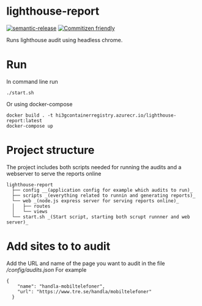 # lighthouse-report

[![semantic-release](https://img.shields.io/badge/%20%20%F0%9F%93%A6%F0%9F%9A%80-semantic--release-e10079.svg)](https://github.com/semantic-release/semantic-release)
[![Commitizen friendly](https://img.shields.io/badge/commitizen-friendly-brightgreen.svg)](http://commitizen.github.io/cz-cli/)

Runs lighthouse audit using headless chrome.

# Run

In command line run

```
./start.sh
```

Or using docker-compose

```
docker build . -t hi3gcontainerregistry.azurecr.io/lighthouse-report:latest
docker-compose up
```

# Project structure

The project includes both scripts needed for running the audits and a webserver to serve the reports online

```
lighthouse-report
  ├── config __(application config for example which audits to run)_
  ├── scripts _(everything related to runnin and generating reports)_
  └── web _(node.js express server for serving reports online)_
  │   ├── routes
  │   └── views
  └── start.sh _(Start script, starting both scrupt runnner and web server)_
```

# Add sites to to audit

Add the URL and name of the page you want to audit in the file _/config/audits.json_
For example

```
{
    "name": "handla-mobiltelefoner",
    "url": "https://www.tre.se/handla/mobiltelefoner"
  }
```
